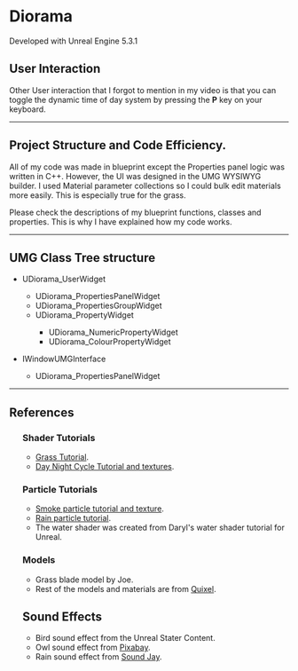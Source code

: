 <h1>Diorama</h1>

Developed with Unreal Engine 5.3.1

<h2>
User Interaction
</h2>
Other User interaction that I forgot to mention in my video is that you can toggle the dynamic time of day system by pressing the <b>P</b> key on your keyboard.

***

<h2>
Project Structure and Code Efficiency.
</h2>

All of my code was made in blueprint except the Properties panel logic was written in C++. However, the UI was designed
in the UMG WYSIWYG builder. I used Material parameter collections so I could bulk edit materials more easily. This is
especially true for the grass.

Please check the descriptions of my blueprint functions, classes and properties. This is why I have explained how my
code works.
***
<h2> UMG Class Tree structure </h2>
<ul>
<li> UDiorama_UserWidget </li>
    <ul> 
        <li> UDiorama_PropertiesPanelWidget </li>
        <li> UDiorama_PropertiesGroupWidget </li>
        <li> UDiorama_PropertyWidget </li>
        <ul>
            <li> UDiorama_NumericPropertyWidget </li>
            <li> UDiorama_ColourPropertyWidget </li>
        </ul>
    </ul>
</ul>
<ul>
<li> IWindowUMGInterface </li>
    <ul>
        <li> UDiorama_PropertiesPanelWidget </li>
    </ul>
</ul>

***



<h2> References </h2>
<ul>
<h3>Shader Tutorials</h3>
<ul>
<li><a href="https://youtu.be/FT-QfuzoQEk?si=4oRPoCRn11KOthEw">Grass Tutorial</a>.</li>
 <li><a href="https://youtube.com/playlist?list=PL5Rt3cak7KNGhjhIWZtx9wCjBn7HXex-l&si=alVTodhPvQohAdho"> Day Night Cycle Tutorial and textures</a>. </li>
 </ul>
 <h3> Particle Tutorials </h3>
 <ul>
 <li><a href="https://www.youtube.com/watch?v=L90sQA8MxS4">Smoke particle tutorial and texture</a>. </li>
 <li> <a href="https://www.youtube.com/watch?v=s_UQYuM1RWU">Rain particle tutorial</a>. </li>
 <li>The water shader was created from Daryl's water shader tutorial for Unreal.</li>
 </ul>
 <h3> Models </h3>
    <ul>
 <li>Grass blade model by Joe.</li>
<li> Rest of the models and materials are from <a href=https://Quixel.com>Quixel</a>.</li>
 </ul>

 <h2> Sound Effects </h2>
    <ul>
<li> Bird sound effect from the Unreal Stater Content. </li>
<li> Owl sound effect from <a href="https://pixabay.com">Pixabay</a>.</li>
<li> Rain sound effect from <a href="https://SoundJay.com"> Sound Jay</a>. </li>
</ul>
</ul>

